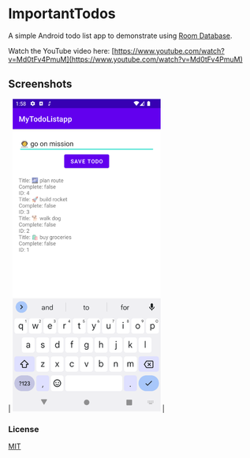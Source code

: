 # ImportantTodos

A simple Android todo list app to demonstrate using [Room Database](https://developer.android.com/training/data-storage/room).

Watch the YouTube video here: [https://www.youtube.com/watch?v=Md0tFv4PmuM](https://www.youtube.com/watch?v=Md0tFv4PmuM)

## Screenshots
| <img src="app/src/main/res/images/todos-app-1.png" width=300> |

### License
[MIT](https://choosealicense.com/licenses/mit/)
